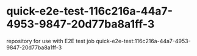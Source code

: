 # quick-e2e-test-116c216a-44a7-4953-9847-20d77ba8a1ff-3
repository for use with E2E test job quick-e2e-test:116c216a-44a7-4953-9847-20d77ba8a1ff-3
